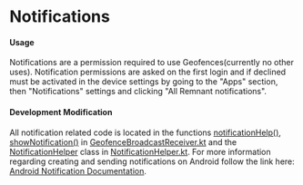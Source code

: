 # Notifications

#### Usage

Notifications are a permission required to use Geofences(currently no other
uses). Notification permissions are asked on the first login and if declined
must be activated in the device settings by going to the "Apps" section, then
"Notifications" settings and clicking "All Remnant notifications".

#### Development Modification

All notification related code is located in the functions
[notificationHelp()](https://github.com/CS-495-Historical-Sites/remnant/blob/docs/android-app/app/src/main/java/com/ua/historicalsitesapp/geofence/GeofenceBroadcastReceiver.kt#L45),
[showNotification()](https://github.com/CS-495-Historical-Sites/remnant/blob/docs/android-app/app/src/main/java/com/ua/historicalsitesapp/geofence/GeofenceBroadcastReceiver.kt#L53)
in
[GeofenceBroadcastReceiver.kt](https://github.com/CS-495-Historical-Sites/remnant/blob/docs/android-app/app/src/main/java/com/ua/historicalsitesapp/geofence/GeofenceBroadcastReceiver.kt)
and the
[NotificationHelper](https://github.com/CS-495-Historical-Sites/remnant/blob/docs/android-app/app/src/main/java/com/ua/historicalsitesapp/notifications/NotificationHelper.kt#L11)
class in
[NotificationHelper.kt](https://github.com/CS-495-Historical-Sites/remnant/blob/docs/android-app/app/src/main/java/com/ua/historicalsitesapp/notifications/NotificationHelper.kt).
For more information regarding creating and sending notifications on Android
follow the link here:
[Android Notification Documentation](https://developer.android.com/develop/ui/views/notifications).
